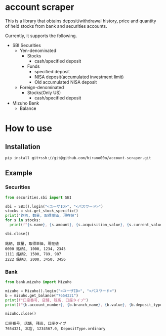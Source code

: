# account scraper

This is a library that obtains deposit/withdrawal history, price and quantity of held stocks from bank and securities accounts.

Currently, it supports the following.
* SBI Securities
  * Yen-denominated
    * Stocks
      * cash/specified deposit
    * Funds
      * specified deposit
      * NISA deposit(accumulated investment limit)
      * Old accumulated NISA deposit
  * Foreign-denominated
    * Stocks(Only US)
      * cash/specified deposit
* Mizuho Bank
  * Balance

# How to use

## Installation

```console
pip install git+ssh://git@github.com/hirano00o/account-scraper.git
```

## Example

### Securities

```python
from securities.sbi import SBI

sbi = SBI().login("<ユーザID>", "<パスワード>")
stocks = sbi.get_stock_specific()
print("銘柄, 数量, 取得単価, 現在値")
for s in stocks:
  print(f"{s.name}, {s.amount}, {s.acquisition_value}, {s.current_value}")

sbi.close()
```

```console
銘柄, 数量, 取得単価, 現在値
0000 銘柄1, 1000, 1234, 2345
1111 銘柄2, 1500, 789, 987
2222 銘柄3, 2000, 3450, 3456
```

### Bank

```python
from bank.mizuho import Mizuho

mizuho = Mizuho().login("<ユーザID>", "<パスワード>")
b = mizuho.get_balance("7654321")
print(f"口座番号, 店舗, 残高, 口座タイプ")
print(f"{b.account_number}, {b.branch_name}, {b.value}, {b.deposit_type}")

mizuho.close()
```

```console
口座番号, 店舗, 残高, 口座タイプ
7654321, 本店, 1234567.0, DepositType.ordinary
```
